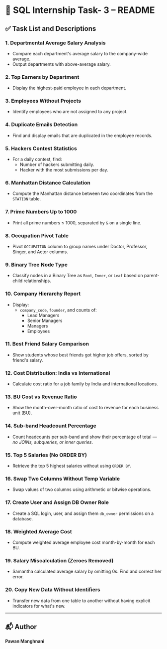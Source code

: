 # 💼 SQL Internship Task- 3 – README

## ✅ Task List and Descriptions

### 1. **Departmental Average Salary Analysis**
- Compare each department's average salary to the company-wide average.
- Output departments with above-average salary.

### 2. **Top Earners by Department**
- Display the highest-paid employee in each department.

### 3. **Employees Without Projects**
- Identify employees who are not assigned to any project.

### 4. **Duplicate Emails Detection**
- Find and display emails that are duplicated in the employee records.

### 5. **Hackers Contest Statistics**
- For a daily contest, find:
  - Number of hackers submitting daily.
  - Hacker with the most submissions per day.

### 6. **Manhattan Distance Calculation**
- Compute the Manhattan distance between two coordinates from the `STATION` table.

### 7. **Prime Numbers Up to 1000**
- Print all prime numbers ≤ 1000, separated by `&` on a single line.

### 8. **Occupation Pivot Table**
- Pivot `OCCUPATION` column to group names under Doctor, Professor, Singer, and Actor columns.

### 9. **Binary Tree Node Type**
- Classify nodes in a Binary Tree as `Root`, `Inner`, or `Leaf` based on parent-child relationships.

### 10. **Company Hierarchy Report**
- Display:
  - `company_code`, `founder`, and counts of:
    - Lead Managers
    - Senior Managers
    - Managers
    - Employees

### 11. **Best Friend Salary Comparison**
- Show students whose best friends got higher job offers, sorted by friend's salary.

### 12. **Cost Distribution: India vs International**
- Calculate cost ratio for a job family by India and international locations.

### 13. **BU Cost vs Revenue Ratio**
- Show the month-over-month ratio of cost to revenue for each business unit (BU).

### 14. **Sub-band Headcount Percentage**
- Count headcounts per sub-band and show their percentage of total — *no JOINs, subqueries, or inner queries*.

### 15. **Top 5 Salaries (No ORDER BY)**
- Retrieve the top 5 highest salaries without using `ORDER BY`.

### 16. **Swap Two Columns Without Temp Variable**
- Swap values of two columns using arithmetic or bitwise operations.

### 17. **Create User and Assign DB Owner Role**
- Create a SQL login, user, and assign them `db_owner` permissions on a database.

### 18. **Weighted Average Cost**
- Compute weighted average employee cost month-by-month for each BU.

### 19. **Salary Miscalculation (Zeroes Removed)**
- Samantha calculated average salary by omitting 0s. Find and correct her error.

### 20. **Copy New Data Without Identifiers**
- Transfer new data from one table to another without having explicit indicators for what's new.

---

## 📬 Author
**Pawan Manghnani**  
